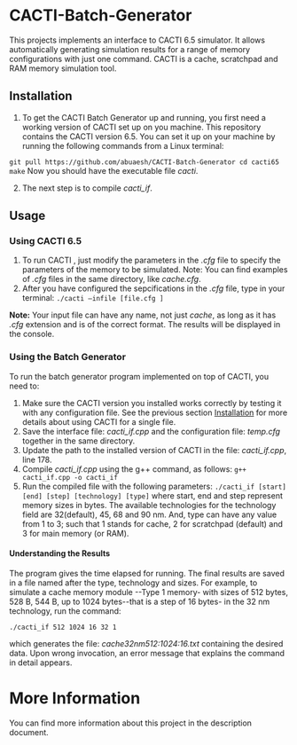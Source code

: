 # CACTI-Batch-Generator
This projects implements an interface to CACTI 6.5 simulator. It allows automatically generating simulation results for a range of memory configurations with just one command. CACTI is a cache, scratchpad and RAM memory simulation tool. 

## Installation

1. To get the CACTI Batch Generator up and running, you first need a working version of CACTI set up on you machine. This repository contains the CACTI version 6.5. You can set it up on your machine by running the following commands from a Linux terminal:

` git pull https://github.com/abuaesh/CACTI-Batch-Generator
cd cacti65
make
`
Now you should have the executable file _cacti_. 

2. The next step is to compile _cacti_if_. 

## Usage

### Using CACTI 6.5

1. To run CACTI , just modify the parameters in the _.cfg_ file to specify the parameters of the memory to be simulated. Note: You can find examples of _.cfg_ files in the same directory, like _cache.cfg_.
2. 	After you have configured the sepcifications in the _.cfg_ file, type in your terminal: 
`./cacti –infile [file.cfg ]`

**Note:** Your input file can have any name, not just _cache_, as long as it has _.cfg_ extension and is of the correct format. The results will be displayed in the console.

### Using the Batch Generator

To run the batch generator program implemented on top of CACTI, you need to:
1.	Make sure the CACTI version you installed works correctly by testing it with any configuration file. See the previous section [Installation](https://github.com/abuaesh/CACTI-Batch-Generator/blob/master/README.md#installation) for more details about using CACTI for a single file.
2.	Save the interface file: _cacti_if.cpp_ and the configuration file: _temp.cfg_ together in the same directory.
3.	Update the path to the installed version of CACTI in the file: _cacti_if.cpp_, line 178. 
4.	Compile _cacti_if.cpp_ using the g++ command, as follows: 
`g++ cacti_if.cpp -o cacti_if`
5.	Run the compiled file with the following parameters: 
`./cacti_if [start] [end] [step] [technology] [type]`
where start, end and step represent memory sizes in bytes. The available technologies for the technology field are 32(default), 45, 68 and 90 nm. And, type can have any value from 1 to 3; such that 1 stands for cache, 2 for scratchpad (default) and 3 for main memory (or RAM).

#### Understanding the Results
The program gives the time elapsed for running. The final results are saved in a file named after the type, technology and sizes. For example, to simulate a cache memory module --Type 1 memory- with sizes of 512 bytes, 528 B, 544 B, up to 1024 bytes--that is a step of 16 bytes- in the 32 nm technology, run the command:

 `./cacti_if 512 1024 16 32 1`
 
 which generates the file: _cache32nm512:1024:16.txt_ containing the desired data. Upon wrong invocation, an error message that explains the command in detail appears.  
 
 # More Information
 
 You can find more information about this project in the description document.



